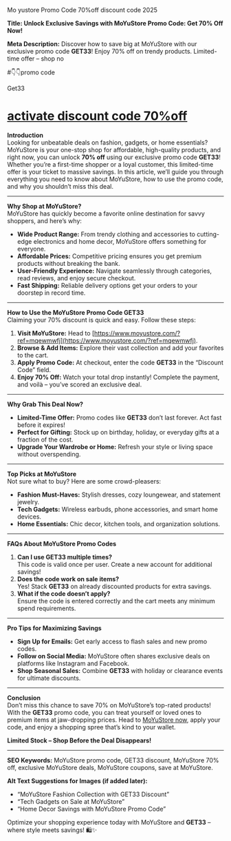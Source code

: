 Mo yustore Promo Code 70%off discount code 2025

**Title: Unlock Exclusive Savings with MoYuStore Promo Code: Get 70% Off Now!**  


**Meta Description:** Discover how to save big at MoYuStore with our exclusive promo code **GET33**! Enjoy 70% off on trendy products. Limited-time offer 
– shop no

#👇👇promo code 

Get33

# [activate discount code 70%off](https://www.moyustore.com/?ref=mqewmwfj)
**Introduction**  
Looking for unbeatable deals on fashion, gadgets, or home essentials? MoYuStore is your one-stop shop for affordable, high-quality products, and right now, you can unlock **70% off** using our exclusive promo code **GET33**! Whether you’re a first-time shopper or a loyal customer, this limited-time offer is your ticket to massive savings. In this article, we’ll guide you through everything you need to know about MoYuStore, how to use the promo code, and why you shouldn’t miss this deal.  

---

**Why Shop at MoYuStore?**  
MoYuStore has quickly become a favorite online destination for savvy shoppers, and here’s why:  
- **Wide Product Range:** From trendy clothing and accessories to cutting-edge electronics and home decor, MoYuStore offers something for everyone.  
- **Affordable Prices:** Competitive pricing ensures you get premium products without breaking the bank.  
- **User-Friendly Experience:** Navigate seamlessly through categories, read reviews, and enjoy secure checkout.  
- **Fast Shipping:** Reliable delivery options get your orders to your doorstep in record time.  

---

**How to Use the MoYuStore Promo Code GET33**  
Claiming your 70% discount is quick and easy. Follow these steps:  
1. **Visit MoYuStore:** Head to [https://www.moyustore.com/?ref=mqewmwfj](https://www.moyustore.com/?ref=mqewmwfj).  
2. **Browse & Add Items:** Explore their vast collection and add your favorites to the cart.  
3. **Apply Promo Code:** At checkout, enter the code **GET33** in the “Discount Code” field.  
4. **Enjoy 70% Off:** Watch your total drop instantly! Complete the payment, and voilà – you’ve scored an exclusive deal.  

---

**Why Grab This Deal Now?**  
- **Limited-Time Offer:** Promo codes like **GET33** don’t last forever. Act fast before it expires!  
- **Perfect for Gifting:** Stock up on birthday, holiday, or everyday gifts at a fraction of the cost.  
- **Upgrade Your Wardrobe or Home:** Refresh your style or living space without overspending.  

---

**Top Picks at MoYuStore**  
Not sure what to buy? Here are some crowd-pleasers:  
- **Fashion Must-Haves:** Stylish dresses, cozy loungewear, and statement jewelry.  
- **Tech Gadgets:** Wireless earbuds, phone accessories, and smart home devices.  
- **Home Essentials:** Chic decor, kitchen tools, and organization solutions.  

---

**FAQs About MoYuStore Promo Codes**  
1. **Can I use GET33 multiple times?**  
   This code is valid once per user. Create a new account for additional savings!  
2. **Does the code work on sale items?**  
   Yes! Stack **GET33** on already discounted products for extra savings.  
3. **What if the code doesn’t apply?**  
   Ensure the code is entered correctly and the cart meets any minimum spend requirements.  

---

**Pro Tips for Maximizing Savings**  
- **Sign Up for Emails:** Get early access to flash sales and new promo codes.  
- **Follow on Social Media:** MoYuStore often shares exclusive deals on platforms like Instagram and Facebook.  
- **Shop Seasonal Sales:** Combine **GET33** with holiday or clearance events for ultimate discounts.  

---

**Conclusion**  
Don’t miss this chance to save 70% on MoYuStore’s top-rated products! With the **GET33** promo code, you can treat yourself or loved ones to premium items at jaw-dropping prices. Head to [MoYuStore now](https://www.moyustore.com/?ref=mqewmwfj), apply your code, and enjoy a shopping spree that’s kind to your wallet.  

**Limited Stock – Shop Before the Deal Disappears!**  

---  

**SEO Keywords:** MoYuStore promo code, GET33 discount, MoYuStore 70% off, exclusive MoYuStore deals, MoYuStore coupons, save at MoYuStore.  

**Alt Text Suggestions for Images (if added later):**  
- “MoYuStore Fashion Collection with GET33 Discount”  
- “Tech Gadgets on Sale at MoYuStore”  
- “Home Decor Savings with MoYuStore Promo Code”  

Optimize your shopping experience today with MoYuStore and **GET33** – where style meets savings! 🛍️✨
